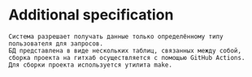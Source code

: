 # Additional specification
    Система разрешает получать данные только определённому типу пользователя для запросов.
    БД представлена в виде нескольких таблиц, связанных между собой, сборка проекта на гитхаб осуществляется с помощью GitHub Actions. 
    Для сборки проекта используется утилита make.
